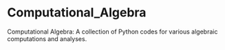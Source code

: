 # Computational_Algebra
Computational Algebra: A collection of Python codes for various algebraic computations and analyses.
